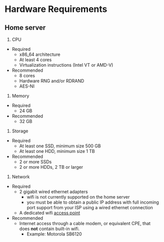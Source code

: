 # Hardware Requirements

## Home server

1. CPU
  * Required
    * x86_64 architecture
    * At least 4 cores
    * Virtualization instructions (Intel VT or AMD-V)
  * Recommended
    * 8 cores
    * Hardware RNG and/or RDRAND
    * AES-NI
1. Memory
  * Required
    * 24 GB
  * Recommended
    * 32 GB
1. Storage
  * Required
    * At least one SSD, minimum size 500 GB
    * At least one HDD, minimum size 1 TB
  * Recommended
    * 2 or more SSDs
    * 2 or more HDDs, 2 TB or larger
1. Network
  * Required
    * 2 gigabit wired ethernet adapters
      * wifi is not currently supported on the home server
      * you must be able to obtain a public IP address with full incoming port support from your ISP using a wired ethernet connection
    * A dedicated wifi [access point](https://en.wikipedia.org/wiki/Wireless_access_point)
  * Recommended
    * Internet access through a cable modem, or equivalent CPE, that does **not** contain built-in wifi.
      * Example: Motorola SB6120
